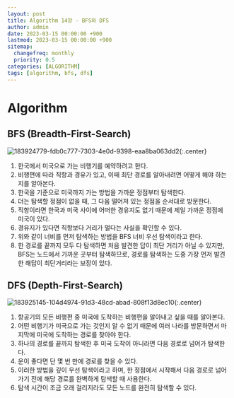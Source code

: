```yaml
---
layout: post
title: Algorithm 14장 - BFS와 DFS
author: admin
date: 2023-03-15 00:00:00 +900
lastmod: 2023-03-15 00:00:00 +900
sitemap:
  changefreq: monthly
  priority: 0.5
categories: [ALGORITHM]
tags: [algorithm, bfs, dfs]
---
```


# Algorithm

## BFS (Breadth-First-Search)

![183924779-fdb0c777-7303-4e0d-9398-eaa8ba063dd2](https://user-images.githubusercontent.com/118104644/225167395-2c8a601e-e7b9-462c-9f62-982a4d1ac52d.gif){:.center}

1. 한국에서 미국으로 가는 비행기를 예약하려고 한다.
2. 비행편에 따라 직항과 경유가 있고, 이때 최단 경로를 알아내려면 어떻게 해야 하는지를 알아본다.
3. 한국을 기준으로 미국까지 가는 방법을 가까운 정점부터 탐색한다.
4. 더는 탐색할 정점이 없을 때, 그 다음 떨어져 있는 정점을 순서대로 방문한다.
5. 직항이라면 한국과 미국 사이에 어떠한 경유지도 없기 때문에 제일 가까운 정점에 미국이 있다.
6. 경유지가 있다면 직항보다 거리가 멀다는 사실을 확인할 수 있다.
7. 위와 같이 너비를 먼저 탐색하는 방법을 BFS 너비 우선 탐색이라고 한다.
8. 한 경로를 끝까지 모두 다 탐색하면 처음 발견한 답이 최단 거리가 아닐 수 있지만, BFS는 노드에서 가까운 곳부터 탐색하므로, 경로를 탐색하는 도중 가장 먼저 발견한 해답이 최단거리라는 보장이 있다.

## DFS (Depth-First-Search)

![183925145-104d4974-91d3-48cd-abad-808f13d8ec10](https://user-images.githubusercontent.com/118104644/225167863-3ec15954-ca5f-4c7d-b7cb-b1bf65dc6982.gif){:.center}

1. 항공기의 모든 비행편 중 미국에 도착하는 비행편을 알아내고 싶을 때를 알아본다.
2. 어떤 비행기가 미국으로 가는 것인지 알 수 없기 때문에 여러 나라를 방문하면서 마지막에 미국에 도착하는 경로를 찾아야 한다.
3. 하나의 경로를 끝까지 탐색한 후 미국 도착이 아니라면 다음 경로로 넘어가 탐색한다.
4. 운이 좋다면 단 몇 번 만에 경로를 찾을 수 있다.
5. 이러한 방법을 깊이 우선 탐색이라고 하며, 한 정점에서 시작해서 다음 경로로 넘어가기 전에 해당 경로를 완벽하게 탐색할 때 사용한다.
6. 탐색 시간이 조금 오래 걸리지라도 모든 노드를 완전히 탐색할 수 있다.
